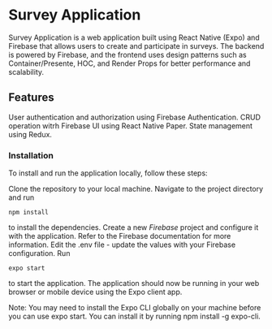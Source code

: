 # Survey Application
Survey Application is a web application built using React Native (Expo) and Firebase that allows users to create and participate in surveys. The backend is powered by Firebase, and the frontend uses design patterns such as Container/Presente, HOC, and Render Props for better performance and scalability.

## Features
User authentication and authorization using Firebase Authentication.
CRUD operation witrh Firebase
UI using React Native Paper.
State management using Redux.

### Installation
To install and run the application locally, follow these steps:

Clone the repository to your local machine.
Navigate to the project directory and run 

```npm install```

to install the dependencies.
Create a new *Firebase* project and configure it with the application. Refer to the Firebase documentation for more information.
Edit the .env file - update the values with your Firebase configuration.
Run 

```expo start```

to start the application.
The application should now be running in your web browser or mobile device using the Expo client app.

Note: You may need to install the Expo CLI globally on your machine before you can use expo start. You can install it by running npm install -g expo-cli.

